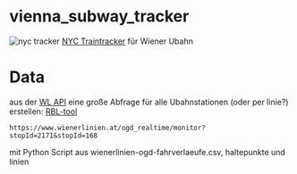 # vienna_subway_tracker

![nyc tracker](https://store.moma.org/cdn/shop/files/a9eb8fc7-5739-484c-833c-dd63cb09d930_cf8b2548-e9fb-497e-a577-26484dc17238_1296x.jpg?v=1704608154)
[NYC Traintracker](https://store.moma.org/en-at/products/traintrackr-nyc-subway-circuit-board-2) für Wiener Ubahn
# Data
aus der [WL API](https://www.data.gv.at/katalog/dataset/522d3045-0b37-48d0-b868-57c99726b1c4) eine große Abfrage für alle Ubahnstationen (oder per linie?) erstellen:
[RBL-tool](https://till.mabe.at/rbl/?line=301&station=75010)
```
https://www.wienerlinien.at/ogd_realtime/monitor?stopId=2171&stopId=168
```
mit Python Script aus wienerlinien-ogd-fahrverlaeufe.csv, haltepunkte und linien